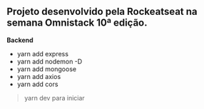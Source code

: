 ## Projeto desenvolvido pela Rockeatseat na semana Omnistack 10ª edição.

**Backend**
 
- yarn add express
- yarn add nodemon -D
- yarn add mongoose
- yarn add axios
- yarn add cors
> yarn dev para iniciar
